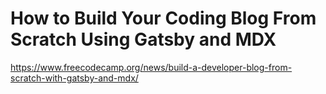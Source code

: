 # How to Build Your Coding Blog From Scratch Using Gatsby and MDX

https://www.freecodecamp.org/news/build-a-developer-blog-from-scratch-with-gatsby-and-mdx/